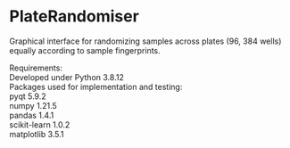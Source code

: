 # PlateRandomiser
Graphical interface for randomizing samples across plates (96, 384 wells) equally according to sample fingerprints.

Requirements:\
Developed under Python 3.8.12\
Packages used for implementation and testing:\
pyqt 5.9.2\
numpy 1.21.5\
pandas 1.4.1\
scikit-learn 1.0.2\
matplotlib 3.5.1
